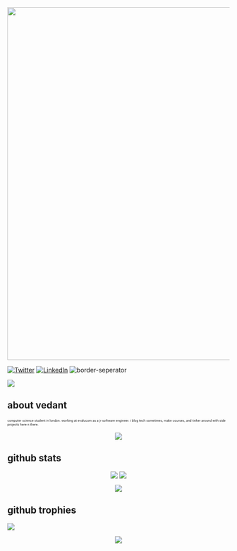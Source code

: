 <div style="text-align: center;"> 
  <img width="800" src="https://readme-typing-svg.herokuapp.com?font=Fira+Code&duration=3500&width=435&lines=hello+%F0%9F%91%8B+i'm+vedant."/>
</div>

[![Twitter](https://skillicons.dev/icons?i=twitter)](https://twitter.com/vvedantb)
[![LinkedIn](https://skillicons.dev/icons?i=linkedin)](https://www.linkedin.com/in/vedantb1)
![border-seperator](assets/borderseparator.gif) 
  
![](https://komarev.com/ghpvc/?username=vedantb2)

## about vedant
<p style="font-size:7px;">
	computer science student in london. working at evalucom as a jr software engineer. i blog tech sometimes, make courses, and tinker around with side projects here n there.
</p>

<p align="center"><img src= 'https://capsule-render.vercel.app/api?type=rect&color=gradient&height=2.5'/></p>


## github stats
<p style="display:flex; align=center; justify-content:center; ">
<img src="https://github-readme-stats.vercel.app/api?username=vedantb2&theme=midnight-purple" style="margin-right:4px;">
<img src="https://streak-stats.demolab.com/?user=vedantb2&theme=holi-theme">
</p>

<p align="center"><img src= 'https://capsule-render.vercel.app/api?type=rect&color=gradient&height=2.5'/></p>


## github trophies
![](https://github-profile-trophy.vercel.app/?username=vedantb2&theme=nord&no-frame=false&no-bg=true&margin-w=4)

<p align="center"><img src= 'https://capsule-render.vercel.app/api?type=rect&color=gradient&height=2.5'/></p
		
